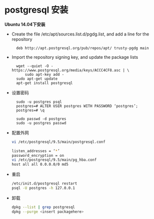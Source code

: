 # postgresql 安装

**Ubuntu 14.04下安装**
- Create the file /etc/apt/sources.list.d/pgdg.list, and add a line for the repository
		
		deb http://apt.postgresql.org/pub/repos/apt/ trusty-pgdg main
- Import the repository signing key, and update the package lists
		
		wget --quiet -O - https://www.postgresql.org/media/keys/ACCC4CF8.asc | \
			sudo apt-key add -
		sudo apt-get update
		apt-get install postgresql

- 设置密码

		sudo -u postgres psql
		postgres=# ALTER USER postgres WITH PASSWORD ‘postgres’;
		postgres=# \q
		
		sudo passwd -d postgres
		sudo -u postgres passwd

- 配置外网
	```bash
	vi /etc/postgresql/9.5/main/postgresql.conf
	          
	listen_addresses = ‘*’ 
	password_encryption = on
	vi /etc/postgresql/9.5/main/pg_hba.conf
	host all all 0.0.0.0/0 md5
	
	```
- 重启
	
	```bash
	/etc/init.d/postgresql restart
	psql -U postgres -h 127.0.0.1
	```

- 卸载

	```bash
	dpkg --list | grep postgresql 
	dpkg --purge <insert packagehere>
	```

